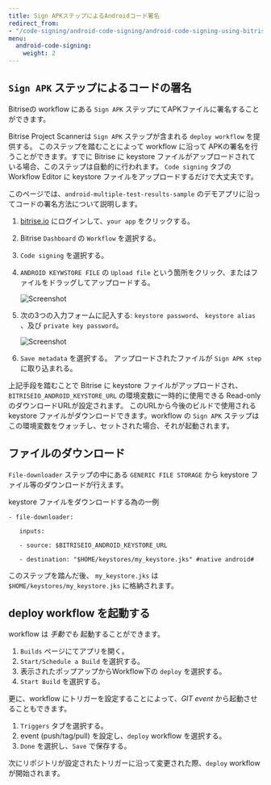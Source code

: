 ```yaml
---
title: Sign APKステップによるAndroidコード署名
redirect_from:
- "/code-signing/android-code-signing/android-code-signing-using-bitrise-sign-APK-step/"
menu:
  android-code-signing:
    weight: 2
---
```

## `Sign APK` ステップによるコードの署名

Bitriseの workflow にある `Sign APK` ステップにてAPKファイルに署名することができます。

Bitrise Project Scannerは `Sign APK` ステップが含まれる `deploy workflow` を提供する。 このステップを踏むことによって workflow に沿って APKの署名を行うことができます。すでに Bitrise に keystore ファイルがアップロードされている場合、このステップは自動的に行われます。 `Code signing` タブの Workflow Editor に keystore ファイルをアップロードするだけで大丈夫です。

このページでは、`android-multiple-test-results-sample` のデモアプリに沿ってコードの署名方法について説明します。

1. [bitrise.io](https://www.bitrise.io/) にログインして、`your app` をクリックする。
2. Bitrise `Dashboard` の `Workflow` を選択する。
3. `Code signing` を選択する。
4. `ANDROID KEYWSTORE FILE` の `Upload file` という箇所をクリック、またはファイルをドラッグしてアップロードする。

   ![Screenshot](/img/android-code-signing/upload-file.png)
5. 次の3つの入力フォームに記入する: `keystore password`、 `keystore alias` 、及び `private key password`。

   ![Screenshot](/img/android-code-signing/three-fields.png)
6. `Save metadata` を選択する。
   アップロードされたファイルが `Sign APK step` に取り込まれる。

上記手段を踏むことで Bitrise に keystore ファイルがアップロードされ、`BITRISEIO_ANDROID_KEYSTORE_URL` の環境変数に一時的に使用できる Read-only のダウンロードURLが設定されます。 このURLから今後のビルドで使用される keystore ファイルがダウンロードできます。workflow の `Sign APK` ステップはこの環境変数をウォッチし、セットされた場合、それが起動されます。

## ファイルのダウンロード

`File-downloader` ステップの中にある `GENERIC FILE STORAGE` から keystore ファイル等のダウンロードが行えます。

keystore ファイルをダウンロードする為の一例


```
- file-downloader:

   inputs:

   - source: $BITRISEIO_ANDROID_KEYSTORE_URL

   - destination: "$HOME/keystores/my_keystore.jks" #native android#

```

このステップを踏んだ後、 `my_keystore.jks` は `$HOME/keystores/my_keystore.jks` に格納されます。

## deploy workflow を起動する

workflow は _手動でも_ 起動することができます。

1. `Builds` ページにてアプリを開く。
2. `Start/Schedule a Build` を選択する。
3. 表示されたポップアップからWorkflow下の `deploy` を選択する。
4. `Start Build` を選択する。

更に、workflow にトリガーを設定することによって、_GIT event_ から起動させることもできます。

1. `Triggers` タブを選択する。
2. event (push/tag/pull) を設定し、`deploy` workflow を選択する。
3. `Done` を選択し、`Save` で保存する。

次にリポジトリが設定されたトリガーに沿って変更された際、`deploy` workflow が開始されます。
